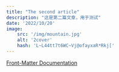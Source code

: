 ```yaml
---
title: "The second article"
description: "这是第二篇文章，用于测试"
date: '2022/10/20'
image:
    src: '/img/mountain.jpg'
    alt: '2cover'
    hash: 'L~L44tt7t6WC~Vj@ofayxaR*Rkj['
---
```


[Front-Matter Documentation](https://content.nuxtjs.org/api/composables/use-content-head)
